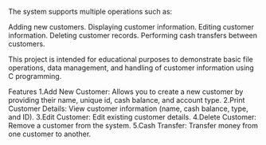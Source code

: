 The system supports multiple operations such as:

Adding new customers.
Displaying customer information.
Editing customer information.
Deleting customer records.
Performing cash transfers between customers.

This project is intended for educational purposes to demonstrate basic file operations, data management, and handling of customer information using C programming.

Features
1.Add New Customer: Allows you to create a new customer by providing their name, unique id, cash balance, and account type.
2.Print Customer Details: View customer information (name, cash balance, type, and ID).
3.Edit Customer: Edit existing customer details.
4.Delete Customer: Remove a customer from the system.
5.Cash Transfer: Transfer money from one customer to another.
